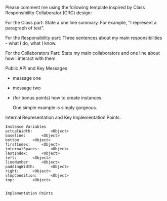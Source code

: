 Please comment me using the following template inspired by Class Responsibility Collaborator (CRC) design:For the Class part:  State a one line summary. For example, "I represent a paragraph of text".For the Responsibility part: Three sentences about my main responsibilities - what I do, what I know.For the Collaborators Part: State my main collaborators and one line about how I interact with them. Public API and Key Messages- message one   - message two - (for bonus points) how to create instances.   One simple example is simply gorgeous. Internal Representation and Key Implementation Points.    Instance Variables	actualWidth:		<Object>	baseline:		<Object>	bottom:		<Object>	firstIndex:		<Object>	internalSpaces:		<Object>	lastIndex:		<Object>	left:		<Object>	lineNumber:		<Object>	paddingWidth:		<Object>	right:		<Object>	stopCondition:		<Object>	top:		<Object>    Implementation Points